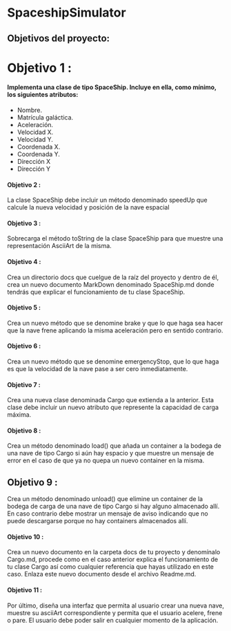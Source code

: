 # SpaceshipSimulator 
##  Objetivos del proyecto:
# Objetivo 1 :
#### Implementa una clase de tipo SpaceShip. Incluye en ella, como mínimo, los siguientes atributos: 
- Nombre.
- Matrícula galáctica.
- Aceleración.
- Velocidad X.
- Velocidad Y.
- Coordenada X.
- Coordenada Y.
- Dirección X
- Dirección Y
#### Objetivo 2 :
 La clase SpaceShip debe incluir un método denominado speedUp que calcule la nueva velocidad y posición de la nave espacial
#### Objetivo 3 :
 Sobrecarga el método toString de la clase SpaceShip para que muestre una representación AsciiArt de la misma.
#### Objetivo 4 :
 Crea un directorio docs que cuelgue de la raíz del proyecto y dentro de él, crea un nuevo documento MarkDown denominado SpaceShip.md donde tendrás que explicar el funcionamiento de tu clase SpaceShip.
#### Objetivo 5 :
 Crea un nuevo método que se denomine brake y que lo que haga sea hacer que la nave frene aplicando la misma aceleración pero en sentido contrario.
#### Objetivo 6 :
Crea un nuevo método que se denomine emergencyStop, que lo que haga es que la velocidad de la nave pase a ser cero inmediatamente.
#### Objetivo 7 :
 Crea una nueva clase denominada Cargo que extienda a la anterior. Esta clase debe incluir un nuevo atributo que represente la capacidad de carga máxima.
#### Objetivo 8 :
 Crea un método denominado load() que añada un container a la bodega de una nave de tipo Cargo si aún hay espacio y que muestre un mensaje de error en el caso de que ya no quepa un nuevo container en la misma.
## Objetivo 9 :
 Crea un método denominado unload() que elimine un container de la bodega de carga de una nave de tipo Cargo si hay alguno almacenado allí. En caso contrario debe mostrar un mensaje de aviso indicando que no puede descargarse porque no hay containers almacenados allí.
#### Objetivo 10 :
 Crea un nuevo documento en la carpeta docs de tu proyecto y denomínalo Cargo.md, procede como en el caso anterior explica el funcionamiento de tu clase Cargo así como cualquier referencia que hayas utilizado en este caso. Enlaza este nuevo documento desde el archivo Readme.md.
#### Objetivo 11 :
 Por último, diseña una interfaz que permita al usuario crear una nueva nave, muestre su asciiArt correspondiente y permita que el usuario acelere, frene o pare. El usuario debe poder salir en cualquier momento de la aplicación.

